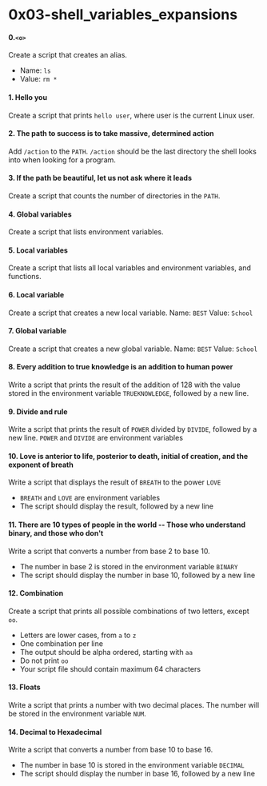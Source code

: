 # 0x03-shell_variables_expansions

#### 0.`<o>`
Create a script that creates an alias.
- Name: `ls`
- Value: `rm *`
#### 1. Hello you
Create a script that prints `hello user`, where user is the current Linux user.
#### 2. The path to success is to take massive, determined action
Add `/action` to the `PATH`. `/action` should be the last directory the shell looks into when looking for a program.
#### 3. If the path be beautiful, let us not ask where it leads
Create a script that counts the number of directories in the `PATH`.
#### 4. Global variables
Create a script that lists environment variables.
#### 5. Local variables
Create a script that lists all local variables and environment variables, and functions.
#### 6. Local variable
Create a script that creates a new local variable.
Name: `BEST`
Value: `School`
#### 7. Global variable
Create a script that creates a new global variable.
Name: `BEST`
Value: `School`
#### 8. Every addition to true knowledge is an addition to human power
Write a script that prints the result of the addition of 128 with the value stored in the environment variable `TRUEKNOWLEDGE`, followed by a new line.
#### 9. Divide and rule
Write a script that prints the result of `POWER` divided by `DIVIDE`, followed by a new line.
`POWER` and `DIVIDE` are environment variables
#### 10. Love is anterior to life, posterior to death, initial of creation, and the exponent of breath
Write a script that displays the result of `BREATH` to the power `LOVE`
- `BREATH` and `LOVE` are environment variables
- The script should display the result, followed by a new line
#### 11. There are 10 types of people in the world -- Those who understand binary, and those who don't
Write a script that converts a number from base 2 to base 10.
- The number in base 2 is stored in the environment variable `BINARY`
- The script should display the number in base 10, followed by a new line
#### 12. Combination
Create a script that prints all possible combinations of two letters, except `oo`.
- Letters are lower cases, from `a` to `z`
- One combination per line
- The output should be alpha ordered, starting with `aa`
- Do not print `oo`
- Your script file should contain maximum 64 characters
#### 13. Floats
Write a script that prints a number with two decimal places.
The number will be stored in the environment variable `NUM`.
#### 14. Decimal to Hexadecimal
Write a script that converts a number from base 10 to base 16.
- The number in base 10 is stored in the environment variable `DECIMAL`
- The script should display the number in base 16, followed by a new line
